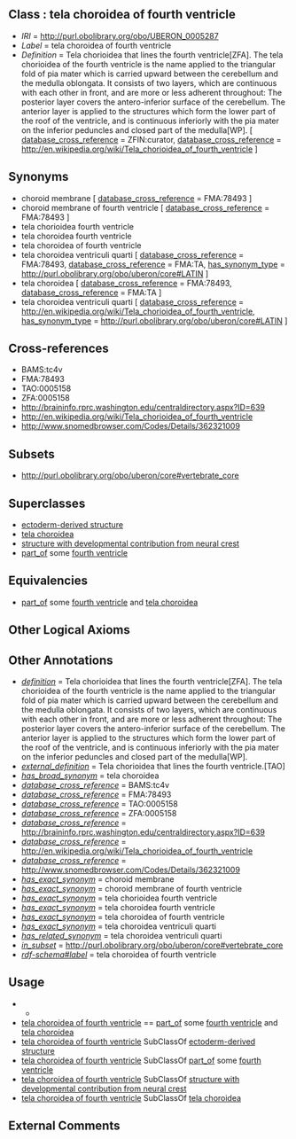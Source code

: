 
## Class : tela choroidea of fourth ventricle

 * *IRI* = http://purl.obolibrary.org/obo/UBERON_0005287
 * *Label* = tela choroidea of fourth ventricle
 * *Definition* = Tela chorioidea that lines the fourth ventricle[ZFA]. The tela chorioidea of the fourth ventricle is the name applied to the triangular fold of pia mater which is carried upward between the cerebellum and the medulla oblongata. It consists of two layers, which are continuous with each other in front, and are more or less adherent throughout: The posterior layer covers the antero-inferior surface of the cerebellum. The anterior layer is applied to the structures which form the lower part of the roof of the ventricle, and is continuous inferiorly with the pia mater on the inferior peduncles and closed part of the medulla[WP]. [ [database_cross_reference](../../ef/oboInOwl#hasDbXref.md) = ZFIN:curator, [database_cross_reference](../../ef/oboInOwl#hasDbXref.md) = http://en.wikipedia.org/wiki/Tela_chorioidea_of_fourth_ventricle ]

## Synonyms

 * choroid membrane [ [database_cross_reference](../../ef/oboInOwl#hasDbXref.md) = FMA:78493 ]
 * choroid membrane of fourth ventricle [ [database_cross_reference](../../ef/oboInOwl#hasDbXref.md) = FMA:78493 ]
 * tela chorioidea fourth ventricle
 * tela choroidea fourth ventricle
 * tela choroidea of fourth ventricle
 * tela choroidea ventriculi quarti [ [database_cross_reference](../../ef/oboInOwl#hasDbXref.md) = FMA:78493, [database_cross_reference](../../ef/oboInOwl#hasDbXref.md) = FMA:TA, [has_synonym_type](../../pe/oboInOwl#hasSynonymType.md) = http://purl.obolibrary.org/obo/uberon/core#LATIN ]
 * tela choroidea [ [database_cross_reference](../../ef/oboInOwl#hasDbXref.md) = FMA:78493, [database_cross_reference](../../ef/oboInOwl#hasDbXref.md) = FMA:TA ]
 * tela choroidea ventriculi quarti [ [database_cross_reference](../../ef/oboInOwl#hasDbXref.md) = http://en.wikipedia.org/wiki/Tela_chorioidea_of_fourth_ventricle, [has_synonym_type](../../pe/oboInOwl#hasSynonymType.md) = http://purl.obolibrary.org/obo/uberon/core#LATIN ]

## Cross-references

 * BAMS:tc4v
 * FMA:78493
 * TAO:0005158
 * ZFA:0005158
 * http://braininfo.rprc.washington.edu/centraldirectory.aspx?ID=639
 * http://en.wikipedia.org/wiki/Tela_chorioidea_of_fourth_ventricle
 * http://www.snomedbrowser.com/Codes/Details/362321009

## Subsets

 * http://purl.obolibrary.org/obo/uberon/core#vertebrate_core

## Superclasses

 * [ectoderm-derived structure](../../UBERON/21/UBERON_0004121.md)
 * [tela choroidea](../../UBERON/83/UBERON_0005283.md)
 * [structure with developmental contribution from neural crest](../../UBERON/14/UBERON_0010314.md)
 * [part_of](../../BFO/50/BFO_0000050.md) some [fourth ventricle](../../UBERON/22/UBERON_0002422.md)

## Equivalencies

 * [part_of](../../BFO/50/BFO_0000050.md) some [fourth ventricle](../../UBERON/22/UBERON_0002422.md) and [tela choroidea](../../UBERON/83/UBERON_0005283.md)

## Other Logical Axioms


## Other Annotations

 * *[definition](../../IAO/15/IAO_0000115.md)* = Tela chorioidea that lines the fourth ventricle[ZFA]. The tela chorioidea of the fourth ventricle is the name applied to the triangular fold of pia mater which is carried upward between the cerebellum and the medulla oblongata. It consists of two layers, which are continuous with each other in front, and are more or less adherent throughout: The posterior layer covers the antero-inferior surface of the cerebellum. The anterior layer is applied to the structures which form the lower part of the roof of the ventricle, and is continuous inferiorly with the pia mater on the inferior peduncles and closed part of the medulla[WP].
 * *[external_definition](../../UBPROP/01/UBPROP_0000001.md)* = Tela chorioidea that lines the fourth ventricle.[TAO]
 * *[has_broad_synonym](../../ym/oboInOwl#hasBroadSynonym.md)* = tela choroidea
 * *[database_cross_reference](../../ef/oboInOwl#hasDbXref.md)* = BAMS:tc4v
 * *[database_cross_reference](../../ef/oboInOwl#hasDbXref.md)* = FMA:78493
 * *[database_cross_reference](../../ef/oboInOwl#hasDbXref.md)* = TAO:0005158
 * *[database_cross_reference](../../ef/oboInOwl#hasDbXref.md)* = ZFA:0005158
 * *[database_cross_reference](../../ef/oboInOwl#hasDbXref.md)* = http://braininfo.rprc.washington.edu/centraldirectory.aspx?ID=639
 * *[database_cross_reference](../../ef/oboInOwl#hasDbXref.md)* = http://en.wikipedia.org/wiki/Tela_chorioidea_of_fourth_ventricle
 * *[database_cross_reference](../../ef/oboInOwl#hasDbXref.md)* = http://www.snomedbrowser.com/Codes/Details/362321009
 * *[has_exact_synonym](../../ym/oboInOwl#hasExactSynonym.md)* = choroid membrane
 * *[has_exact_synonym](../../ym/oboInOwl#hasExactSynonym.md)* = choroid membrane of fourth ventricle
 * *[has_exact_synonym](../../ym/oboInOwl#hasExactSynonym.md)* = tela chorioidea fourth ventricle
 * *[has_exact_synonym](../../ym/oboInOwl#hasExactSynonym.md)* = tela choroidea fourth ventricle
 * *[has_exact_synonym](../../ym/oboInOwl#hasExactSynonym.md)* = tela choroidea of fourth ventricle
 * *[has_exact_synonym](../../ym/oboInOwl#hasExactSynonym.md)* = tela choroidea ventriculi quarti
 * *[has_related_synonym](../../ym/oboInOwl#hasRelatedSynonym.md)* = tela choroidea ventriculi quarti
 * *[in_subset](../../et/oboInOwl#inSubset.md)* = http://purl.obolibrary.org/obo/uberon/core#vertebrate_core
 * *[rdf-schema#label](../../el/rdf-schema#label.md)* = tela choroidea of fourth ventricle

## Usage

 * -
 * [tela choroidea of fourth ventricle](../../UBERON/87/UBERON_0005287.md) == [part_of](../../BFO/50/BFO_0000050.md) some [fourth ventricle](../../UBERON/22/UBERON_0002422.md) and [tela choroidea](../../UBERON/83/UBERON_0005283.md)
 * [tela choroidea of fourth ventricle](../../UBERON/87/UBERON_0005287.md) SubClassOf [ectoderm-derived structure](../../UBERON/21/UBERON_0004121.md)
 * [tela choroidea of fourth ventricle](../../UBERON/87/UBERON_0005287.md) SubClassOf [part_of](../../BFO/50/BFO_0000050.md) some [fourth ventricle](../../UBERON/22/UBERON_0002422.md)
 * [tela choroidea of fourth ventricle](../../UBERON/87/UBERON_0005287.md) SubClassOf [structure with developmental contribution from neural crest](../../UBERON/14/UBERON_0010314.md)
 * [tela choroidea of fourth ventricle](../../UBERON/87/UBERON_0005287.md) SubClassOf [tela choroidea](../../UBERON/83/UBERON_0005283.md)

## External Comments

